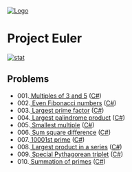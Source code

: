
[![Logo](https://raw.githubusercontent.com/verloka/Project-Euler/master/march/logo.jpg)](https://github.com/verloka/Project-Euler)

# Project Euler
[![stat](https://projecteuler.net/profile/verloka.png?10)](https://projecteuler.net/)



## <a name="top"></a>Problems

 * 001.[ Multiples of 3 and 5](https://github.com/verloka/Project-Euler/tree/master/src/_001) ([C#](https://github.com/verloka/Project-Euler/blob/master/src/_001/Program.cs))
 * 002.[ Even Fibonacci numbers](https://github.com/verloka/Project-Euler/tree/master/src/_002) ([C#](https://github.com/verloka/Project-Euler/blob/master/src/_002/Program.cs))
 * 003.[ Largest prime factor](https://github.com/verloka/Project-Euler/tree/master/src/_003) ([C#](https://github.com/verloka/Project-Euler/blob/master/src/_003/Program.cs))
 * 004.[ Largest palindrome product](https://github.com/verloka/Project-Euler/tree/master/src/_004) ([C#](https://github.com/verloka/Project-Euler/blob/master/src/_004/Program.cs))
 * 005.[ Smallest multiple](https://github.com/verloka/Project-Euler/tree/master/src/_005) ([C#](https://github.com/verloka/Project-Euler/blob/master/src/_005/Program.cs))
 * 006.[ Sum square difference](https://github.com/verloka/Project-Euler/tree/master/src/_006) ([C#](https://github.com/verloka/Project-Euler/blob/master/src/_006/Program.cs))
 * 007.[ 10001st prime](https://github.com/verloka/Project-Euler/tree/master/src/_007) ([C#](https://github.com/verloka/Project-Euler/blob/master/src/_007/Program.cs))
 * 008.[ Largest product in a series](https://github.com/verloka/Project-Euler/tree/master/src/_008) ([C#](https://github.com/verloka/Project-Euler/blob/master/src/_008/Program.cs))
 * 009.[ Special Pythagorean triplet](https://github.com/verloka/Project-Euler/tree/master/src/_009) ([C#](https://github.com/verloka/Project-Euler/blob/master/src/_009/Program.cs))
 * 010.[ Summation of primes](https://github.com/verloka/Project-Euler/tree/master/src/_010) ([C#](https://github.com/verloka/Project-Euler/blob/master/src/_010/Program.cs))
